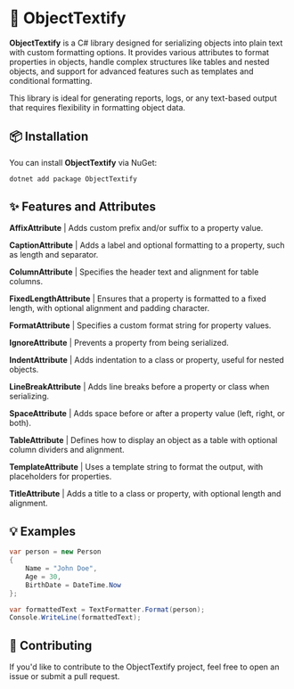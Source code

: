 # 📝 ObjectTextify

**ObjectTextify** is a C# library designed for serializing objects into plain text with custom formatting options. It provides various attributes to format properties in objects, handle complex structures like tables and nested objects, and support for advanced features such as templates and conditional formatting.

This library is ideal for generating reports, logs, or any text-based output that requires flexibility in formatting object data.

## 📦 Installation

You can install **ObjectTextify** via NuGet:

```bash
dotnet add package ObjectTextify
```

## ✨ Features and Attributes

**AffixAttribute** | Adds custom prefix and/or suffix to a property value.

**CaptionAttribute** | Adds a label and optional formatting to a property, such as length and separator.

**ColumnAttribute** | Specifies the header text and alignment for table columns.

**FixedLengthAttribute** | Ensures that a property is formatted to a fixed length, with optional alignment and padding character.

**FormatAttribute** | Specifies a custom format string for property values.

**IgnoreAttribute** | Prevents a property from being serialized.

**IndentAttribute** | Adds indentation to a class or property, useful for nested objects.

**LineBreakAttribute** | Adds line breaks before a property or class when serializing.

**SpaceAttribute** | Adds space before or after a property value (left, right, or both).

**TableAttribute** | Defines how to display an object as a table with optional column dividers and alignment.

**TemplateAttribute** | Uses a template string to format the output, with placeholders for properties.

**TitleAttribute** | Adds a title to a class or property, with optional length and alignment.

## 💡 Examples

```C#
var person = new Person
{
    Name = "John Doe",
    Age = 30,
    BirthDate = DateTime.Now
};

var formattedText = TextFormatter.Format(person);
Console.WriteLine(formattedText);
```

## 🤝 Contributing

If you'd like to contribute to the ObjectTextify project, feel free to open an issue or submit a pull request.